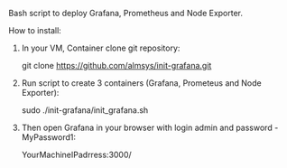 Bash script to deploy Grafana, Prometheus and Node Exporter.

How to install:
1. In your VM, Container clone git repository:
   
   git clone https://github.com/almsys/init-grafana.git   
2. Run script to create 3 containers (Grafana, Prometeus and Node Exporter):

   sudo ./init-grafana/init_grafana.sh

3. Then open Grafana in your browser with login admin and password - MyPassword1:

   YourMachineIPadrress:3000/


